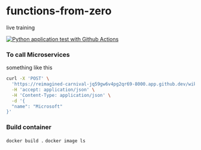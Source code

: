 # functions-from-zero
live training

[![Python application test with Github Actions](https://github.com/mnbrshd/functions-from-zero/actions/workflows/main.yml/badge.svg)](https://github.com/mnbrshd/functions-from-zero/actions/workflows/main.yml)


### To call Microservices

something like this
``` bash
curl -X 'POST' \
  'https://reimagined-carnival-jq59gw6v4pg2qr69-8000.app.github.dev/wiki' \
  -H 'accept: application/json' \
  -H 'Content-Type: application/json' \
  -d '{
  "name": "Microsoft"
}'
```

### Build container
`docker build .`
`docker image ls`

